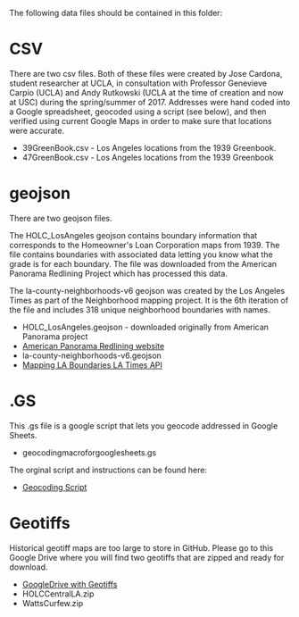 The following data files should be contained in this folder:

# CSV
There are two csv files. Both of these files were created by Jose Cardona, student researcher at  UCLA, in consultation with Professor Genevieve Carpio (UCLA) and Andy Rutkowski (UCLA at the time of creation and now at USC) during the spring/summer of 2017. Addresses were hand coded into a Google spreadsheet, geocoded using a script (see below), and then verified using current Google Maps in order to make sure that locations were accurate.

* 39GreenBook.csv - Los Angeles locations from the 1939 Greenbook. 
* 47GreenBook.csv - Los Angeles locations from the 1939 Greenbook

# geojson
There are two geojson files. 

The HOLC_LosAngeles geojson contains boundary information that corresponds to the Homeowner's Loan Corporation maps from 1939. The file contains boundaries with associated data letting you know what the grade is for each boundary. The file was downloaded from the American Panorama Redlining Project which has processed this data. 

The la-county-neighborhoods-v6 geojson was created by the Los Angeles Times as part of the Neighborhood mapping project. It is the 6th iteration of the file and includes 318 unique neighborhood boundaries with names.

* HOLC_LosAngeles.geojson - downloaded originally from American Panorama project
* [American Panorama Redlining website](https://dsl.richmond.edu/panorama/redlining/)
* la-county-neighborhoods-v6.geojson
* [Mapping LA Boundaries LA Times API](http://boundaries.latimes.com/sets/)

# .GS 

This .gs file is a google script that lets you geocode addressed in Google Sheets. 

* geocodingmacroforgooglesheets.gs

The orginal script and instructions can be found here:

* [Geocoding Script](https://github.com/nuket/google-sheets-geocoding-macro)

# Geotiffs 
Historical geotiff maps are too large to store in GitHub. Please go to this Google Drive where you will find two geotiffs that are zipped and ready for download.

* [GoogleDrive with Geotiffs](https://drive.google.com/drive/folders/1rcNUaveNhW7ODTSduibJO4KIMvmPG2OZ?usp=sharing)
* HOLCCentralLA.zip
* WattsCurfew.zip

